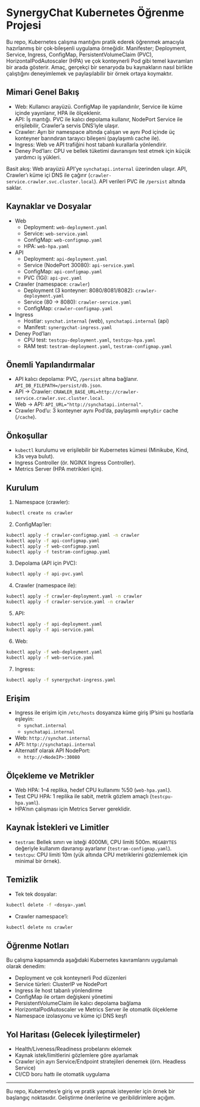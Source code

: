 # SynergyChat Kubernetes Öğrenme Projesi

Bu repo, Kubernetes çalışma mantığını pratik ederek öğrenmek amacıyla hazırlanmış bir çok‑bileşenli uygulama örneğidir. Manifester; Deployment, Service, Ingress, ConfigMap, PersistentVolumeClaim (PVC), HorizontalPodAutoscaler (HPA) ve çok konteynerli Pod gibi temel kavramları bir arada gösterir. Amaç, gerçekçi bir senaryoda bu kaynakların nasıl birlikte çalıştığını deneyimlemek ve paylaşılabilir bir örnek ortaya koymaktır.

## Mimari Genel Bakış
- Web: Kullanıcı arayüzü. ConfigMap ile yapılandırılır, Service ile küme içinde yayınlanır, HPA ile ölçeklenir.
- API: İş mantığı. PVC ile kalıcı depolama kullanır, NodePort Service ile erişilebilir, Crawler’a servis DNS’iyle ulaşır.
- Crawler: Ayrı bir namespace altında çalışan ve aynı Pod içinde üç konteyner barındıran tarayıcı bileşeni (paylaşımlı cache ile).
- Ingress: Web ve API trafiğini host tabanlı kurallarla yönlendirir.
- Deney Pod’ları: CPU ve bellek tüketimi davranışını test etmek için küçük yardımcı iş yükleri.

Basit akış: Web arayüzü API’ye `synchatapi.internal` üzerinden ulaşır. API, Crawler’ı küme içi DNS ile çağırır (`crawler-service.crawler.svc.cluster.local`). API verileri PVC ile `/persist` altında saklar.

## Kaynaklar ve Dosyalar
- Web
  - Deployment: `web-deployment.yaml`
  - Service: `web-service.yaml`
  - ConfigMap: `web-configmap.yaml`
  - HPA: `web-hpa.yaml`
- API
  - Deployment: `api-deployment.yaml`
  - Service (NodePort 30080): `api-service.yaml`
  - ConfigMap: `api-configmap.yaml`
  - PVC (1Gi): `api-pvc.yaml`
- Crawler (namespace: `crawler`)
  - Deployment (3 konteyner: 8080/8081/8082): `crawler-deployment.yaml`
  - Service (80 → 8080): `crawler-service.yaml`
  - ConfigMap: `crawler-configmap.yaml`
- Ingress
  - Hostlar: `synchat.internal` (web), `synchatapi.internal` (api)
  - Manifest: `synergychat-ingress.yaml`
- Deney Pod’ları
  - CPU test: `testcpu-deployment.yaml`, `testcpu-hpa.yaml`
  - RAM test: `testram-deployment.yaml`, `testram-configmap.yaml`

## Önemli Yapılandırmalar
- API kalıcı depolama: PVC, `/persist` altına bağlanır. `API_DB_FILEPATH=/persist/db.json`.
- API → Crawler: `CRAWLER_BASE_URL=http://crawler-service.crawler.svc.cluster.local`.
- Web → API: `API_URL="http://synchatapi.internal"`.
- Crawler Pod’u: 3 konteyner aynı Pod’da, paylaşımlı `emptyDir` cache (`/cache`).

## Önkoşullar
- `kubectl` kurulumu ve erişilebilir bir Kubernetes kümesi (Minikube, Kind, k3s veya bulut).
- Ingress Controller (ör. NGINX Ingress Controller).
- Metrics Server (HPA metrikleri için).

## Kurulum
1) Namespace (crawler):
```bash
kubectl create ns crawler
```
2) ConfigMap’ler:
```bash
kubectl apply -f crawler-configmap.yaml -n crawler
kubectl apply -f api-configmap.yaml
kubectl apply -f web-configmap.yaml
kubectl apply -f testram-configmap.yaml
```
3) Depolama (API için PVC):
```bash
kubectl apply -f api-pvc.yaml
```
4) Crawler (namespace ile):
```bash
kubectl apply -f crawler-deployment.yaml -n crawler
kubectl apply -f crawler-service.yaml -n crawler
```
5) API:
```bash
kubectl apply -f api-deployment.yaml
kubectl apply -f api-service.yaml
```
6) Web:
```bash
kubectl apply -f web-deployment.yaml
kubectl apply -f web-service.yaml
```
7) Ingress:
```bash
kubectl apply -f synergychat-ingress.yaml
```

## Erişim
- Ingress ile erişim için `/etc/hosts` dosyanıza küme giriş IP’sini şu hostlarla eşleyin:
  - `synchat.internal`
  - `synchatapi.internal`
- Web: `http://synchat.internal`
- API: `http://synchatapi.internal`
- Alternatif olarak API NodePort:
  - `http://<NodeIP>:30080`

## Ölçekleme ve Metrikler
- Web HPA: 1–4 replika, hedef CPU kullanımı %50 (`web-hpa.yaml`).
- Test CPU HPA: 1 replika ile sabit, metrik gözlem amaçlı (`testcpu-hpa.yaml`).
- HPA’nın çalışması için Metrics Server gereklidir.

## Kaynak İstekleri ve Limitler
- `testram`: Bellek sınırı ve isteği 4000Mi, CPU limiti 500m. `MEGABYTES` değeriyle kullanım davranışı ayarlanır (`testram-configmap.yaml`).
- `testcpu`: CPU limiti 10m (yük altında CPU metriklerini gözlemlemek için minimal bir örnek).

## Temizlik
- Tek tek dosyalar:
```bash
kubectl delete -f <dosya>.yaml
```
- Crawler namespace’i:
```bash
kubectl delete ns crawler
```

## Öğrenme Notları
Bu çalışma kapsamında aşağıdaki Kubernetes kavramlarını uygulamalı olarak denedim:
- Deployment ve çok konteynerli Pod düzenleri
- Service türleri: ClusterIP ve NodePort
- Ingress ile host tabanlı yönlendirme
- ConfigMap ile ortam değişkeni yönetimi
- PersistentVolumeClaim ile kalıcı depolama bağlama
- HorizontalPodAutoscaler ve Metrics Server ile otomatik ölçekleme
- Namespace izolasyonu ve küme içi DNS keşfi

## Yol Haritası (Gelecek İyileştirmeler)
- Health/Liveness/Readiness probelarını eklemek
- Kaynak istek/limitlerini gözlemlere göre ayarlamak
- Crawler için ayrı Service/Endpoint stratejileri denemek (örn. Headless Service)
- CI/CD boru hattı ile otomatik uygulama

---
Bu repo, Kubernetes’e giriş ve pratik yapmak isteyenler için örnek bir başlangıç noktasıdır. Geliştirme önerilerine ve geribildirimlere açığım.

